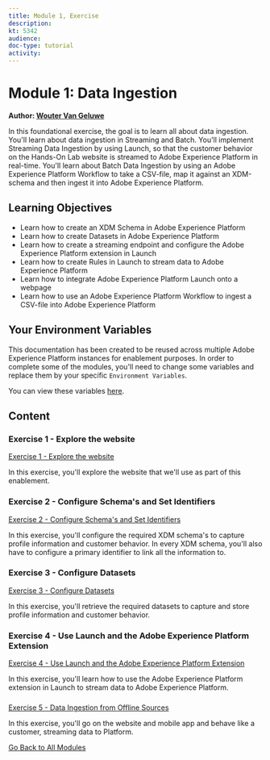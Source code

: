 ```yaml
---
title: Module 1, Exercise
description: 
kt: 5342
audience: 
doc-type: tutorial
activity: 
---
```


# Module 1: Data Ingestion

**Author: [Wouter Van Geluwe](https://www.linkedin.com/in/woutervangeluwe/)**

In this foundational exercise, the goal is to learn all about data ingestion. You'll learn about data ingestion in Streaming and Batch. You'll implement Streaming Data Ingestion by using Launch, so that the customer behavior on the Hands-On Lab website is streamed to Adobe Experience Platform in real-time. You'll learn about Batch Data Ingestion by using an Adobe Experience Platform Workflow to take a CSV-file, map it against an XDM-schema and then ingest it into Adobe Experience Platform. 

## Learning Objectives

- Learn how to create an XDM Schema in Adobe Experience Platform
- Learn how to create Datasets in Adobe Experience Platform
- Learn how to create a streaming endpoint and configure the Adobe Experience Platform extension in Launch
- Learn how to create Rules in Launch to stream data to Adobe Experience Platform
- Learn how to integrate Adobe Experience Platform Launch onto a webpage
- Learn how to use an Adobe Experience Platform Workflow to ingest a CSV-file into Adobe Experience Platform

## Your Environment Variables

This documentation has been created to be reused across multiple Adobe Experience Platform instances for enablement purposes.
In order to complete some of the modules, you'll need to change some variables and replace them by your specific ``Environment Variables``.

You can view these variables [here](../../environment.md).

## Content

### Exercise 1 - Explore the website

[Exercise 1 - Explore the website](./ex1.md)

In this exercise, you'll explore the website that we'll use as part of this enablement.

### Exercise 2 - Configure Schema's and Set Identifiers

[Exercise 2 - Configure Schema's and Set Identifiers](./ex2.md)

In this exercise, you'll configure the required XDM schema's to capture profile information and customer behavior. In every XDM schema, you'll also have to configure a primary identifier to link all the information to.

### Exercise 3 - Configure Datasets

[Exercise 3 - Configure Datasets](./ex3.md)

In this exercise, you'll retrieve the required datasets to capture and store profile information and customer behavior.

### Exercise 4 - Use Launch and the Adobe Experience Platform Extension

[Exercise 4 - Use Launch and the Adobe Experience Platform Extension](./ex4.md)

In this exercise, you'll learn how to use the Adobe Experience Platform extension in Launch to stream data to Adobe Experience Platform.

### 

[Exercise 5 - Data Ingestion from Offline Sources](./ex5.md)

In this exercise, you'll go on the website and mobile app and behave like a customer, streaming data to Platform.

[Go Back to All Modules](../../README.md)
